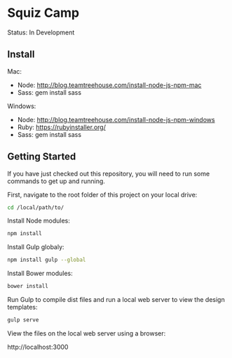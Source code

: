 # Squiz Camp

Status: In Development

## Install

Mac:
- Node: http://blog.teamtreehouse.com/install-node-js-npm-mac
- Sass: gem install sass

Windows:
- Node: http://blog.teamtreehouse.com/install-node-js-npm-windows
- Ruby: https://rubyinstaller.org/
- Sass: gem install sass

## Getting Started

If you have just checked out this repository, you will need to run some commands to get up and running.

First, navigate to the root folder of this project on your local drive:

```bash
cd /local/path/to/
```

Install Node modules:

```bash
npm install
```

Install Gulp globaly:

```bash
npm install gulp --global
```

Install Bower modules:

```bash
bower install
```

Run Gulp to compile dist files and run a local web server to view the design templates:

```bash
gulp serve
```

View the files on the local web server using a browser:

http://localhost:3000